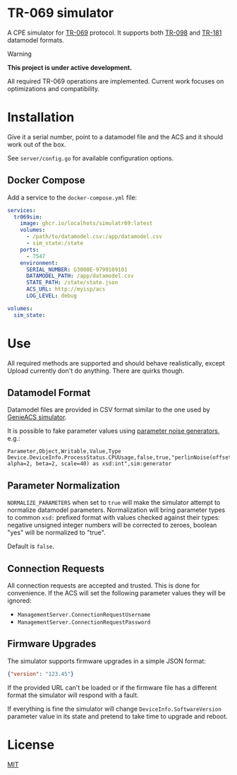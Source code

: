 # TR-069 simulator

A CPE simulator for [TR-069](https://en.wikipedia.org/wiki/TR-069) protocol.
It supports both
[TR-098](https://cwmp-data-models.broadband-forum.org/tr-098-1-8-0.html)
and
[TR-181](https://cwmp-data-models.broadband-forum.org/tr-181-2-11-0.html)
datamodel formats.

> [!WARNING]
> **This project is under active development.**
>
> All required TR-069 operations are implemented.
> Current work focuses on optimizations and compatibility.

# Installation

Give it a serial number, point to a datamodel file and the ACS and it should
work out of the box.

See `server/config.go` for available configuration options.

## Docker Compose

Add a service to the `docker-compose.yml` file:
```yaml
services:
  tr069sim:
    image: ghcr.io/localhots/simulatr69:latest
    volumes:
      - /path/to/datamodel.csv:/app/datamodel.csv
      - sim_state:/state
    ports:
      - 7547
    environment:
      SERIAL_NUMBER: G3000E-9799109101
      DATAMODEL_PATH: /app/datamodel.csv
      STATE_PATH: /state/state.json
      ACS_URL: http://myisp/acs
      LOG_LEVEL: debug

volumes:
  sim_state:
```

# Use

All required methods are supported and should behave realistically, except
Upload currently don't do anything. There are quirks though.

## Datamodel Format

Datamodel files are provided in CSV format similar to the one used by 
[GenieACS simulator](https://github.com/genieacs/genieacs-sim).

It is possible to fake parameter values using 
[parameter noise generators](doc/noisegen.md), e.g.:

```csv
Parameter,Object,Writable,Value,Type
Device.DeviceInfo.ProcessStatus.CPUUsage,false,true,"perlinNoise(offset=50, alpha=2, beta=2, scale=40) as xsd:int",sim:generator
```

## Parameter Normalization

`NORMALIZE_PARAMETERS` when set to `true` will make the simulator attempt to
normalize datamodel parameters. Normalization will bring parameter types to
common `xsd:` prefixed format with values checked against their types: negative
unsigned integer numbers will be corrected to zeroes, boolean "yes" will be
normalized to "true".

Default is `false`.

## Connection Requests

All connection requests are accepted and trusted. This is done for convenience.
If the ACS will set the following parameter values they will be ignored:
* `ManagementServer.ConnectionRequestUsername`
* `ManagementServer.ConnectionRequestPassword`

## Firmware Upgrades

The simulator supports firmware upgrades in a simple JSON format:
```json
{"version": "123.45"}
```

If the provided URL can't be loaded or if the firmware file has a different
format the simulator will respond with a fault.

If everything is fine the simulator will change `DeviceInfo.SoftwareVersion`
parameter value in its state and pretend to take time to upgrade and reboot.

# License

[MIT](LICENSE)
